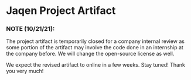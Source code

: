 # Jaqen Project Artifact

### NOTE (10/21/21):

The project artifact is temporarily closed for a company internal review as some portion of the artifact may involve the code done in an internship at the company before. We will change the open-source license as well.

We expect the revised artifact to online in a few weeks. Stay tuned! Thank you very much!
